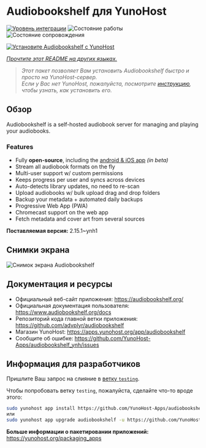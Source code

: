 <!--
Важно: этот README был автоматически сгенерирован <https://github.com/YunoHost/apps/tree/master/tools/readme_generator>
Он НЕ ДОЛЖЕН редактироваться вручную.
-->

# Audiobookshelf для YunoHost

[![Уровень интеграции](https://dash.yunohost.org/integration/audiobookshelf.svg)](https://ci-apps.yunohost.org/ci/apps/audiobookshelf/) ![Состояние работы](https://ci-apps.yunohost.org/ci/badges/audiobookshelf.status.svg) ![Состояние сопровождения](https://ci-apps.yunohost.org/ci/badges/audiobookshelf.maintain.svg)

[![Установите Audiobookshelf с YunoHost](https://install-app.yunohost.org/install-with-yunohost.svg)](https://install-app.yunohost.org/?app=audiobookshelf)

*[Прочтите этот README на других языках.](./ALL_README.md)*

> *Этот пакет позволяет Вам установить Audiobookshelf быстро и просто на YunoHost-сервер.*  
> *Если у Вас нет YunoHost, пожалуйста, посмотрите [инструкцию](https://yunohost.org/install), чтобы узнать, как установить его.*

## Обзор

Audiobookshelf is a self-hosted audiobook server for managing and playing your audiobooks.

### Features

* Fully **open-source**, including the [android & iOS app](https://github.com/advplyr/audiobookshelf-app) *(in beta)*
* Stream all audiobook formats on the fly
* Multi-user support w/ custom permissions
* Keeps progress per user and syncs across devices
* Auto-detects library updates, no need to re-scan
* Upload audiobooks w/ bulk upload drag and drop folders
* Backup your metadata + automated daily backups
* Progressive Web App (PWA)
* Chromecast support on the web app
* Fetch metadata and cover art from several sources

**Поставляемая версия:** 2.15.1~ynh1

## Снимки экрана

![Снимок экрана Audiobookshelf](./doc/screenshots/audiobookshelf.jpg)

## Документация и ресурсы

- Официальный веб-сайт приложения: <https://audiobookshelf.org/>
- Официальная документация пользователя: <https://www.audiobookshelf.org/docs>
- Репозиторий кода главной ветки приложения: <https://github.com/advplyr/audiobookshelf>
- Магазин YunoHost: <https://apps.yunohost.org/app/audiobookshelf>
- Сообщите об ошибке: <https://github.com/YunoHost-Apps/audiobookshelf_ynh/issues>

## Информация для разработчиков

Пришлите Ваш запрос на слияние в [ветку `testing`](https://github.com/YunoHost-Apps/audiobookshelf_ynh/tree/testing).

Чтобы попробовать ветку `testing`, пожалуйста, сделайте что-то вроде этого:

```bash
sudo yunohost app install https://github.com/YunoHost-Apps/audiobookshelf_ynh/tree/testing --debug
или
sudo yunohost app upgrade audiobookshelf -u https://github.com/YunoHost-Apps/audiobookshelf_ynh/tree/testing --debug
```

**Больше информации о пакетировании приложений:** <https://yunohost.org/packaging_apps>
